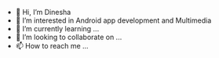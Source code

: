 - 👋 Hi, I’m Dinesha
- 👀 I’m interested in Android app development and Multimedia
- 🌱 I’m currently learning ...
- 💞️ I’m looking to collaborate on ...
- 📫 How to reach me ...
